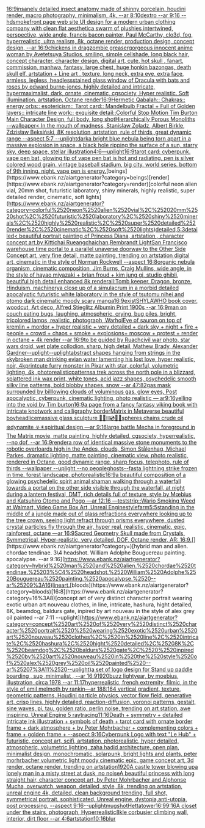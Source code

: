 [16:9](https://www.ebank.nz/aiartgenerator?category=16%3A9)[insanely detailed insect anatomy made of shinny  porcelain, houdini render, macro photography, minimalism, 4k, --ar 8:10](https://www.ebank.nz/aiartgenerator?category=insanely%2520detailed%2520insect%2520anatomy%2520made%2520of%2520shinny%2520%2520porcelain%2C%2520houdini%2520render%2C%2520macro%2520photography%2C%2520minimalism%2C%25204k%2C%2520--ar%25208%3A10)[dextro --ar 9:16 --hd](https://www.ebank.nz/aiartgenerator?category=dextro%2520--ar%25209%3A16%2520--hd)[smoke](https://www.ebank.nz/aiartgenerator?category=smoke)[front page web site UI design for a modern urban clothing company with clean flat aesthetic](https://www.ebank.nz/aiartgenerator?category=front%2520page%2520web%2520site%2520UI%2520design%2520for%2520a%2520modern%2520urban%2520clothing%2520company%2520with%2520clean%2520flat%2520aesthetic)[a swarm of plushies intertwined, perspective, wide angle, francis bacon painter, Paul McCarthy, clo3d, fog, hyperrealistic, ultra realism, 8k, octane render, production design, concept design, --ar 16:9](https://www.ebank.nz/aiartgenerator?category=a%2520swarm%2520of%2520plushies%2520intertwined%2C%2520perspective%2C%2520wide%2520angle%2C%2520francis%2520bacon%2520painter%2C%2520Paul%2520McCarthy%2C%2520clo3d%2C%2520fog%2C%2520hyperrealistic%2C%2520ultra%2520realism%2C%25208k%2C%2520octane%2520render%2C%2520production%2520design%2C%2520concept%2520design%2C%2520--ar%252016%3A9)[chickens in drag](https://www.ebank.nz/aiartgenerator?category=chickens%2520in%2520drag)[zombie greaser](https://www.ebank.nz/aiartgenerator?category=zombie%2520greaser)[gorgeous innocent anime woman by Avetetsuya Studios, smiling, simple cellshade, long black  hair, concept character, character design, digital art, cute, hot skull , fanart, commission, manhwa, fantasy, large chest, huge honkin bazongas, death skull elf, artstation  +  Line art , texture, long neck, extra eye, extra face, armless, legless, headless](https://www.ebank.nz/aiartgenerator?category=gorgeous%2520innocent%2520anime%2520woman%2520by%2520Avetetsuya%2520Studios%2C%2520smiling%2C%2520simple%2520cellshade%2C%2520long%2520black%2520%2520hair%2C%2520concept%2520character%2C%2520character%2520design%2C%2520digital%2520art%2C%2520cute%2C%2520hot%2520skull%2520%2C%2520fanart%2C%2520commission%2C%2520manhwa%2C%2520fantasy%2C%2520large%2520chest%2C%2520huge%2520honkin%2520bazongas%2C%2520death%2520skull%2520elf%2C%2520artstation%2520%2520%2B%2520%2520Line%2520art%2520%2C%2520texture%2C%2520long%2520neck%2C%2520extra%2520eye%2C%2520extra%2520face%2C%2520armless%2C%2520legless%2C%2520headless)[stained glass window of Dracula with bats and roses by edward burne-jones, highly detailed and intricate, hypermaximalist, dark, ornate, cinematic, cgsociety, Hyper realistic. Soft illumination. artstation, Octane render](https://www.ebank.nz/aiartgenerator?category=stained%2520glass%2520window%2520of%2520Dracula%2520with%2520bats%2520and%2520roses%2520by%2520edward%2520burne-jones%2C%2520highly%2520detailed%2520and%2520intricate%2C%2520hypermaximalist%2C%2520dark%2C%2520ornate%2C%2520cinematic%2C%2520cgsociety%2C%2520Hyper%2520realistic.%2520Soft%2520illumination.%2520artstation%2C%2520Octane%2520render)[16:9](https://www.ebank.nz/aiartgenerator?category=16%3A9)[Hermetic Qabalah:: Chakras:: energy orbs:: esotericism:: Tarot card:: Mandelbulb Fractal + Full of Golden layers:: intricate line work:: exquisite detail::](https://www.ebank.nz/aiartgenerator?category=Hermetic%2520Qabalah%3A%3A%2520Chakras%3A%3A%2520energy%2520orbs%3A%3A%2520esotericism%3A%3A%2520Tarot%2520card%3A%3A%2520Mandelbulb%2520Fractal%2520%2B%2520Full%2520of%2520Golden%2520layers%3A%3A%2520intricate%2520line%2520work%3A%3A%2520exquisite%2520detail%3A%3A)[](https://www.ebank.nz/aiartgenerator?category=)[Colorful Stop Motion Tim Burton Main Character Design, full body, long shot](https://www.ebank.nz/aiartgenerator?category=Colorful%2520Stop%2520Motion%2520Tim%2520Burton%2520Main%2520Character%2520Design%2C%2520full%2520body%2C%2520long%2520shot)[Hierarchically Porous Monoliths --wallpaper](https://www.ebank.nz/aiartgenerator?category=Hierarchically%2520Porous%2520Monoliths%2520--wallpaper)[< In the mouth of madness, Stanislaw Zoladz, Albert Birkle, Zdzisław Beksiński, 8K resolution, artstation, rule of thirds, great dynamic range --aspect 5:7 --uplight](https://www.ebank.nz/aiartgenerator?category=%3C%2520In%2520the%2520mouth%2520of%2520madness%2C%2520Stanislaw%2520Zoladz%2C%2520Albert%2520Birkle%2C%2520Zdzis%C5%82aw%2520Beksi%C5%84ski%2C%25208K%2520resolution%2C%2520artstation%2C%2520rule%2520of%2520thirds%2C%2520great%2520dynamic%2520range%2520--aspect%25205%3A7%2520--uplight)[dark](https://www.ebank.nz/aiartgenerator?category=dark)[a bright blue nebula being torn apart in a massive explosion in space, a black hole ripping the surface of a sun, starry sky, deep space, stellar illustration](https://www.ebank.nz/aiartgenerator?category=a%2520bright%2520blue%2520nebula%2520being%2520torn%2520apart%2520in%2520a%2520massive%2520explosion%2520in%2520space%2C%2520a%2520black%2520hole%2520ripping%2520the%2520surface%2520of%2520a%2520sun%2C%2520starry%2520sky%2C%2520deep%2520space%2C%2520stellar%2520illustration)[4:6](https://www.ebank.nz/aiartgenerator?category=4%3A6)[—uplight](https://www.ebank.nz/aiartgenerator?category=%E2%80%94uplight)[16:9](https://www.ebank.nz/aiartgenerator?category=16%3A9)[tarot card: cyberpunk. vape pen bat, glowing tip of vape pen bat is hot and radiating, pen is silver colored wood grain. vintage baseball stadium, big city. world series. bottom of 9th inning. night. vape pen is energy.](https://www.ebank.nz/aiartgenerator?category=tarot%2520card%3A%2520cyberpunk.%2520vape%2520pen%2520bat%2C%2520glowing%2520tip%2520of%2520vape%2520pen%2520bat%2520is%2520hot%2520and%2520radiating%2C%2520pen%2520is%2520silver%2520colored%2520wood%2520grain.%2520vintage%2520baseball%2520stadium%2C%2520big%2520city.%2520world%2520series.%2520bottom%2520of%25209th%2520inning.%2520night.%2520vape%2520pen%2520is%2520energy.)[beings](https://www.ebank.nz/aiartgenerator?category=beings)[render](https://www.ebank.nz/aiartgenerator?category=render)[colorful neon alien vial, 20mm shot, futuristic laboratory, shiny minerals, highly realistic, super detailed render, cinematic, soft lights](https://www.ebank.nz/aiartgenerator?category=colorful%2520neon%2520alien%2520vial%2C%252020mm%2520shot%2C%2520futuristic%2520laboratory%2C%2520shiny%2520minerals%2C%2520highly%2520realistic%2C%2520super%2520detailed%2520render%2C%2520cinematic%2C%2520soft%2520lights)[detailed,](https://www.ebank.nz/aiartgenerator?category=detailed%2C)[5:3](https://www.ebank.nz/aiartgenerator?category=5%3A3)[detailed](https://www.ebank.nz/aiartgenerator?category=detailed)[< beautiful portrait painting of Princess Diana, artstation , character concept art,by Kittichai Rueangchaichan,Rembrandt Light](https://www.ebank.nz/aiartgenerator?category=%3C%2520beautiful%2520portrait%2520painting%2520of%2520Princess%2520Diana%2C%2520artstation%2520%2C%2520character%2520concept%2520art%2Cby%2520Kittichai%2520Rueangchaichan%2CRembrandt%2520Light)[San Francisco warehouse time portal to a parallel unaverse doorway to the Other Side Concept art, very fine detail, matte painting, trending on artstation digital art, cinematic in the style of Norman Rockwell  --aspect 16:8](https://www.ebank.nz/aiartgenerator?category=San%2520Francisco%2520warehouse%2520time%2520portal%2520to%2520a%2520parallel%2520unaverse%2520doorway%2520to%2520the%2520Other%2520Side%2520Concept%2520art%2C%2520very%2520fine%2520detail%2C%2520matte%2520painting%2C%2520trending%2520on%2520artstation%2520digital%2520art%2C%2520cinematic%2520in%2520the%2520style%2520of%2520Norman%2520Rockwell%2520%2520--aspect%252016%3A8)[organic nebula organism, cinematic composition, Jim Burns, Craig Mullins, wide angle, in the style of hayao miyazaki + brian froud + kim jung gi, studio ghibli, beautiful high detail enhanced 8k render](https://www.ebank.nz/aiartgenerator?category=organic%2520nebula%2520organism%2C%2520cinematic%2520composition%2C%2520Jim%2520Burns%2C%2520Craig%2520Mullins%2C%2520wide%2520angle%2C%2520in%2520the%2520style%2520of%2520hayao%2520miyazaki%2520%2B%2520brian%2520froud%2520%2B%2520kim%2520jung%2520gi%2C%2520studio%2520ghibli%2C%2520beautiful%2520high%2520detail%2520enhanced%25208k%2520render)[all:Tomb keeper, Dragon, bronze, Hinduism, machinery](https://www.ebank.nz/aiartgenerator?category=all%3ATomb%2520keeper%2C%2520Dragon%2C%2520bronze%2C%2520Hinduism%2C%2520machinery)[a close up of a simulacrum in a morbid detailed apocalyptic futuristic white laboratory in the style of tsutomu nihei and otomo dark cinematic moody scary manga](https://www.ebank.nz/aiartgenerator?category=a%2520close%2520up%2520of%2520a%2520simulacrum%2520in%2520a%2520morbid%2520detailed%2520apocalyptic%2520futuristic%2520white%2520laboratory%2520in%2520the%2520style%2520of%2520tsutomu%2520nihei%2520and%2520otomo%2520dark%2520cinematic%2520moody%2520scary%2520manga)[16:9](https://www.ebank.nz/aiartgenerator?category=16%3A9)[exist](https://www.ebank.nz/aiartgenerator?category=exist)[SHYLAWHO book cover, woodcut, Art deco, Alfred Stieglitz Albumin Print 1900s --ar 16:9](https://www.ebank.nz/aiartgenerator?category=SHYLAWHO%2520book%2520cover%2C%2520woodcut%2C%2520Art%2520deco%2C%2520Alfred%2520Stieglitz%2520Albumin%2520Print%25201900s%2520--ar%252016%3A9)[man on couch eating bugs, laughing, atmospheric, crying, bug piles, bright, tricolored lamps, realistic, photograph, Warhol](https://www.ebank.nz/aiartgenerator?category=man%2520on%2520couch%2520eating%2520bugs%2C%2520laughing%2C%2520atmospheric%2C%2520crying%2C%2520bug%2520piles%2C%2520bright%2C%2520tricolored%2520lamps%2C%2520realistic%2C%2520photograph%2C%2520Warhol)[Eye of sauron on top of kremlin + mordor + hyper realistic + very detailed + dark sky + night + fire + people + crowd + chaos + smoke + explosions+ moscow + protest + render in octane + 4k render --ar 16:9](https://www.ebank.nz/aiartgenerator?category=Eye%2520of%2520sauron%2520on%2520top%2520of%2520kremlin%2520%2B%2520mordor%2520%2B%2520hyper%2520realistic%2520%2B%2520very%2520detailed%2520%2B%2520dark%2520sky%2520%2B%2520night%2520%2B%2520fire%2520%2B%2520people%2520%2B%2520crowd%2520%2B%2520chaos%2520%2B%2520smoke%2520%2B%2520explosions%2B%2520moscow%2520%2B%2520protest%2520%2B%2520render%2520in%2520octane%2520%2B%25204k%2520render%2520--ar%252016%3A9)[to be guided by Ruach](https://www.ebank.nz/aiartgenerator?category=to%2520be%2520guided%2520by%2520Ruach)[civil war photo, star wars droid, wet plate collodion, sharp, high detail, Mathew Brady, Alexander Gardner](https://www.ebank.nz/aiartgenerator?category=civil%2520war%2520photo%2C%2520star%2520wars%2520droid%2C%2520wet%2520plate%2520collodion%2C%2520sharp%2C%2520high%2520detail%2C%2520Mathew%2520Brady%2C%2520Alexander%2520Gardner)[--uplight](https://www.ebank.nz/aiartgenerator?category=--uplight)[--uplight](https://www.ebank.nz/aiartgenerator?category=--uplight)[abstract shapes hanging from strings in the sky](https://www.ebank.nz/aiartgenerator?category=abstract%2520shapes%2520hanging%2520from%2520strings%2520in%2520the%2520sky)[broken man drinking evian water lamenting his lost love, hyper realistic, noir, 4k](https://www.ebank.nz/aiartgenerator?category=broken%2520man%2520drinking%2520evian%2520water%2520lamenting%2520his%2520lost%2520love%2C%2520hyper%2520realistic%2C%2520noir%2C%25204k)[print](https://www.ebank.nz/aiartgenerator?category=print)[cute furry monster in Pixar with star, colorful, volumetric lighting, 4k, photorealistic](https://www.ebank.nz/aiartgenerator?category=cute%2520furry%2520monster%2520in%2520Pixar%2520with%2520star%2C%2520colorful%2C%2520volumetric%2520lighting%2C%25204k%2C%2520photorealistic)[patterns](https://www.ebank.nz/aiartgenerator?category=patterns)[a trek across the north pole in a blizzard, splattered ink wax print, white tones, acid jazz shapes, psychedelic smooth silky line patterns, bold blobby shapes, snow --ar 47:82](https://www.ebank.nz/aiartgenerator?category=a%2520trek%2520across%2520the%2520north%2520pole%2520in%2520a%2520blizzard%2C%2520splattered%2520ink%2520wax%2520print%2C%2520white%2520tones%2C%2520acid%2520jazz%2520shapes%2C%2520psychedelic%2520smooth%2520silky%2520line%2520patterns%2C%2520bold%2520blobby%2520shapes%2C%2520snow%2520--ar%252047%3A82)[gas mask surrounded by billlowing clouds of voluminous gas, glow eyes, Post apocalyptic, cyberpunk, cinematic lighting, photo realistic — ar9:16](https://www.ebank.nz/aiartgenerator?category=gas%2520mask%2520surrounded%2520by%2520billlowing%2520clouds%2520of%2520voluminous%2520gas%2C%2520glow%2520eyes%2C%2520Post%2520apocalyptic%2C%2520cyberpunk%2C%2520cinematic%2520lighting%2C%2520photo%2520realistic%2520%E2%80%94%2520ar9%3A16)[yelling into the void by Tim burton](https://www.ebank.nz/aiartgenerator?category=yelling%2520into%2520the%2520void%2520by%2520Tim%2520burton)[16:9](https://www.ebank.nz/aiartgenerator?category=16%3A9)[a page from a fancy fantasy viking book with intricate knotwork and calligraphy border](https://www.ebank.nz/aiartgenerator?category=a%2520page%2520from%2520a%2520fancy%2520fantasy%2520viking%2520book%2520with%2520intricate%2520knotwork%2520and%2520calligraphy%2520border)[Matrix in Metaverse beautiful boy](https://www.ebank.nz/aiartgenerator?category=Matrix%2520in%2520Metaverse%2520beautiful%2520boy)[headlice](https://www.ebank.nz/aiartgenerator?category=headlice)[massive glass sculpture 🩻🪬⛓💿🧊🫧spheres chains crude oil ❄️dynamite ☣️✴️spiritual design —ar 9:16](https://www.ebank.nz/aiartgenerator?category=massive%2520glass%2520sculpture%2520%F0%9F%A9%BB%F0%9F%AA%AC%E2%9B%93%F0%9F%92%BF%F0%9F%A7%8A%F0%9F%AB%A7spheres%2520chains%2520crude%2520oil%2520%E2%9D%84%EF%B8%8Fdynamite%2520%E2%98%A3%EF%B8%8F%E2%9C%B4%EF%B8%8Fspiritual%2520design%2520%E2%80%94ar%25209%3A16)[large battle Mecha in foreground in The Matrix movie, matte painting, highly detailed, cgsociety, hyperrealistic, --no dof, --ar 16:9](https://www.ebank.nz/aiartgenerator?category=large%2520battle%2520Mecha%2520in%2520foreground%2520in%2520The%2520Matrix%2520movie%2C%2520matte%2520painting%2C%2520highly%2520detailed%2C%2520cgsociety%2C%2520hyperrealistic%2C%2520--no%2520dof%2C%2520--ar%252016%3A9)[render](https://www.ebank.nz/aiartgenerator?category=render)[a row of identical massive stone monuments to the robotic overloards high in the Andes, clouds, Simon Stålenhag, Michael Parkes, dramatic lighting, matte painting, cinematic view, photo realistic, rendered in Octane, good dynamic range, sharp focus, telephoto, rule of thirds --wallpaper --uplight --no people](https://www.ebank.nz/aiartgenerator?category=a%2520row%2520of%2520identical%2520massive%2520stone%2520monuments%2520to%2520the%2520robotic%2520overloards%2520high%2520in%2520the%2520Andes%2C%2520clouds%2C%2520Simon%2520St%C3%A5lenhag%2C%2520Michael%2520Parkes%2C%2520dramatic%2520lighting%2C%2520matte%2520painting%2C%2520cinematic%2520view%2C%2520photo%2520realistic%2C%2520rendered%2520in%2520Octane%2C%2520good%2520dynamic%2520range%2C%2520sharp%2520focus%2C%2520telephoto%2C%2520rule%2520of%2520thirds%2520--wallpaper%2520--uplight%2520--no%2520people)[ghosts](https://www.ebank.nz/aiartgenerator?category=ghosts)[--fast](https://www.ebank.nz/aiartgenerator?category=--fast)[a lightning strike frozen in time, forest landscape, photorealistic](https://www.ebank.nz/aiartgenerator?category=a%2520lightning%2520strike%2520frozen%2520in%2520time%2C%2520forest%2520landscape%2C%2520photorealistic)[16:9](https://www.ebank.nz/aiartgenerator?category=16%3A9)[a beautiful composition of a glowing psychedelic spirit animal shaman walking through a waterfall towards a portal on the other side visible through the waterfall, at night during a lantern festival, DMT,  rich details full of texture, style by Mœbius and Katsuhiro Otomo and Pogo —ar 12:16 —test](https://www.ebank.nz/aiartgenerator?category=a%2520beautiful%2520composition%2520of%2520a%2520glowing%2520psychedelic%2520spirit%2520animal%2520shaman%2520walking%2520through%2520a%2520waterfall%2520towards%2520a%2520portal%2520on%2520the%2520other%2520side%2520visible%2520through%2520the%2520waterfall%2C%2520at%2520night%2520during%2520a%2520lantern%2520festival%2C%2520DMT%2C%2520%2520rich%2520details%2520full%2520of%2520texture%2C%2520style%2520by%2520M%C5%93bius%2520and%2520Katsuhiro%2520Otomo%2520and%2520Pogo%2520%E2%80%94ar%252012%3A16%2520%E2%80%94test)[strip::](https://www.ebank.nz/aiartgenerator?category=strip%3A%3A)[Wario Smoking Weed at Walmart, Video Game Box Art, Unreal Engine](https://www.ebank.nz/aiartgenerator?category=Wario%2520Smoking%2520Weed%2520at%2520Walmart%2C%2520Video%2520Game%2520Box%2520Art%2C%2520Unreal%2520Engine)[style](https://www.ebank.nz/aiartgenerator?category=style)[farm](https://www.ebank.nz/aiartgenerator?category=farm)[5:5](https://www.ebank.nz/aiartgenerator?category=5%3A5)[standing in the middle of a jungle made out of glass refractions everywhere looking up to the tree crown, seeing light refract through prisms everywhere, dusted crystal particles fly through the air, hyper real, realistic, cinematic, epic, rainforest, octane —ar 16:9](https://www.ebank.nz/aiartgenerator?category=standing%2520in%2520the%2520middle%2520of%2520a%2520jungle%2520made%2520out%2520of%2520glass%2520refractions%2520everywhere%2520looking%2520up%2520to%2520the%2520tree%2520crown%2C%2520seeing%2520light%2520refract%2520through%2520prisms%2520everywhere%2C%2520dusted%2520crystal%2520particles%2520fly%2520through%2520the%2520air%2C%2520hyper%2520real%2C%2520realistic%2C%2520cinematic%2C%2520epic%2C%2520rainforest%2C%2520octane%2520%E2%80%94ar%252016%3A9)[Sacred Geometry Skull made from Crystals, Symmetrical, Hyper-realistic, very detailed, DOF, Octane render, AR: 16:9.](https://www.ebank.nz/aiartgenerator?category=Sacred%2520Geometry%2520Skull%2520made%2520from%2520Crystals%2C%2520Symmetrical%2C%2520Hyper-realistic%2C%2520very%2520detailed%2C%2520DOF%2C%2520Octane%2520render%2C%2520AR%3A%252016%3A9.)[](https://www.ebank.nz/aiartgenerator?category=)[hybrid man and alien. chordae tendinae. 3\4 headshot. William Adolphe Bouguereau painting. apocalypse. --ar 9:16](https://www.ebank.nz/aiartgenerator?category=hybrid%2520man%2520and%2520alien.%2520chordae%2520tendinae.%25203%5C4%2520headshot.%2520William%2520Adolphe%2520Bouguereau%2520painting.%2520apocalypse.%2520--ar%25209%3A16)[lineart.](https://www.ebank.nz/aiartgenerator?category=lineart.)[bloods](https://www.ebank.nz/aiartgenerator?category=bloods)[16:8](https://www.ebank.nz/aiartgenerator?category=16%3A8)[concept art of very distinct character portrait  wearing exotic urban art nouveau clothes, in line, intricate, hashura, hight detailed, 8K, beamdog, baldurs gate,  inpired by art nouveau in the style of alex grey oil painted --ar 7:11 --uplight](https://www.ebank.nz/aiartgenerator?category=concept%2520art%2520of%2520very%2520distinct%2520character%2520portrait%2520%2520wearing%2520exotic%2520urban%2520art%2520nouveau%2520clothes%2C%2520in%2520line%2C%2520intricate%2C%2520hashura%2C%2520hight%2520detailed%2C%25208K%2C%2520beamdog%2C%2520baldurs%2520gate%2C%2520%2520inpired%2520by%2520art%2520nouveau%2520in%2520the%2520style%2520of%2520alex%2520grey%2520oil%2520painted%2520--ar%25207%3A11%2520--uplight)[a set of logo design for Stand up paddle boarding , sup ,minimalist , --ar 16:9](https://www.ebank.nz/aiartgenerator?category=a%2520set%2520of%2520logo%2520design%2520for%2520Stand%2520up%2520paddle%2520boarding%2520%2C%2520sup%2520%2Cminimalist%2520%2C%2520--ar%252016%3A9)[1920](https://www.ebank.nz/aiartgenerator?category=1920)[buzz lightyear, by moebius, illustration, circa 1978 --ar 11:17](https://www.ebank.nz/aiartgenerator?category=buzz%2520lightyear%2C%2520by%2520moebius%2C%2520illustration%2C%2520circa%25201978%2520--ar%252011%3A17)[hyperrealistic, french extremity, filmic, in the style of emil melmoth by rankin](https://www.ebank.nz/aiartgenerator?category=hyperrealistic%2C%2520french%2520extremity%2C%2520filmic%2C%2520in%2520the%2520style%2520of%2520emil%2520melmoth%2520by%2520rankin)[—ar 188:164 vertical gradient, texture, geometric patterns, Houdini particle physics, vector flow field, generative art, crisp lines, highly detailed, reaction-diffusion, voronoi patterns, gestalt, sine waves, pi, tau, golden ratio, perlin noise, trending on art station, awe inspiring, Unreal Engine 5 raytracing](https://www.ebank.nz/aiartgenerator?category=%E2%80%94ar%2520188%3A164%2520vertical%2520gradient%2C%2520texture%2C%2520geometric%2520patterns%2C%2520Houdini%2520particle%2520physics%2C%2520vector%2520flow%2520field%2C%2520generative%2520art%2C%2520crisp%2520lines%2C%2520highly%2520detailed%2C%2520reaction-diffusion%2C%2520voronoi%2520patterns%2C%2520gestalt%2C%2520sine%2520waves%2C%2520pi%2C%2520tau%2C%2520golden%2520ratio%2C%2520perlin%2520noise%2C%2520trending%2520on%2520art%2520station%2C%2520awe%2520inspiring%2C%2520Unreal%2520Engine%25205%2520raytracing)[11:16](https://www.ebank.nz/aiartgenerator?category=11%3A16)[Death + symmetry + detailed intricate ink illustration + symbols of death + tarot card with ornate border frame + dark atmosphere + by Peter Mohrbacher + complementing colors + frame + golden frame + --aspect 9:16](https://www.ebank.nz/aiartgenerator?category=Death%2520%2B%2520symmetry%2520%2B%2520detailed%2520intricate%2520ink%2520illustration%2520%2B%2520symbols%2520of%2520death%2520%2B%2520tarot%2520card%2520with%2520ornate%2520border%2520frame%2520%2B%2520dark%2520atmosphere%2520%2B%2520by%2520Peter%2520Mohrbacher%2520%2B%2520complementing%2520colors%2520%2B%2520frame%2520%2B%2520golden%2520frame%2520%2B%2520--aspect%25209%3A16)[Cyberpunk Logo with text "Le Hub" + futuristic, concept art, scifi, artstation, photorealistic, hyper detailed, atmospheric, volumetric lighting, zaha hadid architecture, open plan, minimalist design, monochromatic, solarpunk, bright lights and plants, peter morhrbacher volumetric light moody cinematic epic, game concept art, 3d render, octane render, trending on artstation](https://www.ebank.nz/aiartgenerator?category=Cyberpunk%2520Logo%2520with%2520text%2520%22Le%2520Hub%22%2520%2B%2520futuristic%2C%2520concept%2520art%2C%2520scifi%2C%2520artstation%2C%2520photorealistic%2C%2520hyper%2520detailed%2C%2520atmospheric%2C%2520volumetric%2520lighting%2C%2520zaha%2520hadid%2520architecture%2C%2520open%2520plan%2C%2520minimalist%2520design%2C%2520monochromatic%2C%2520solarpunk%2C%2520bright%2520lights%2520and%2520plants%2C%2520peter%2520morhrbacher%2520volumetric%2520light%2520moody%2520cinematic%2520epic%2C%2520game%2520concept%2520art%2C%25203d%2520render%2C%2520octane%2520render%2C%2520trending%2520on%2520artstation)[1920](https://www.ebank.nz/aiartgenerator?category=1920)[A castle tower blowing up](https://www.ebank.nz/aiartgenerator?category=A%2520castle%2520tower%2520blowing%2520up)[a lonely man in a misty street at dusk, no noise](https://www.ebank.nz/aiartgenerator?category=a%2520lonely%2520man%2520in%2520a%2520misty%2520street%2520at%2520dusk%2C%2520no%2520noise)[A beautiful princess with long straight hair, character concept art, by Peter Mohrbacher and Alphonse Mucha, overwatch, weapon, detailed, style, 8k, trending on artstation, unreal engine 4k, detailed, clean background trending, full shot, symmetrical portrait, sophisticated, Unreal engine, dystopia,anti-utopia, post processing, --aspect 9:16](https://www.ebank.nz/aiartgenerator?category=A%2520beautiful%2520princess%2520with%2520long%2520straight%2520hair%2C%2520character%2520concept%2520art%2C%2520by%2520Peter%2520Mohrbacher%2520and%2520Alphonse%2520Mucha%2C%2520overwatch%2C%2520weapon%2C%2520detailed%2C%2520style%2C%25208k%2C%2520trending%2520on%2520artstation%2C%2520unreal%2520engine%25204k%2C%2520detailed%2C%2520clean%2520background%2520trending%2C%2520full%2520shot%2C%2520symmetrical%2520portrait%2C%2520sophisticated%2C%2520Unreal%2520engine%2C%2520dystopia%2Canti-utopia%2C%2520post%2520processing%2C%2520--aspect%25209%3A16)[--uplight](https://www.ebank.nz/aiartgenerator?category=--uplight)[mugshot](https://www.ebank.nz/aiartgenerator?category=mugshot)[Hetta](https://www.ebank.nz/aiartgenerator?category=Hetta)[tower](https://www.ebank.nz/aiartgenerator?category=tower)[16:9](https://www.ebank.nz/aiartgenerator?category=16%3A9)[9:16](https://www.ebank.nz/aiartgenerator?category=9%3A16)[A closet under the stairs, photograph, Hyperrealistic](https://www.ebank.nz/aiartgenerator?category=A%2520closet%2520under%2520the%2520stairs%2C%2520photograph%2C%2520Hyperrealistic)[8k](https://www.ebank.nz/aiartgenerator?category=8k)[le corbusier climbing wall, interior, dirt floor --ar 4:6](https://www.ebank.nz/aiartgenerator?category=le%2520corbusier%2520climbing%2520wall%2C%2520interior%2C%2520dirt%2520floor%2520--ar%25204%3A6)[artstation](https://www.ebank.nz/aiartgenerator?category=artstation)[10:16](https://www.ebank.nz/aiartgenerator?category=10%3A16)[blur](https://www.ebank.nz/aiartgenerator?category=blur)